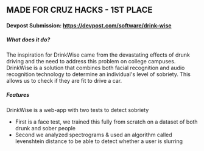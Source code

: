 ## MADE FOR CRUZ HACKS - 1ST PLACE 

#### Devpost Submission: https://devpost.com/software/drink-wise

##### What does it do?
The inspiration for DrinkWise came from the devastating effects of drunk driving and the need to address this problem on college campuses. DrinkWise is a solution that combines both facial recognition and audio recognition technology to determine an individual's level of sobriety. This allows us to check if they are fit to drive a car. 

##### Features

DrinkWise is a web-app with two tests to detect sobriety

- First is a face test, we trained this fully from scratch on a dataset of both drunk and sober people
- Second we analyzed spectrograms & used an algorithm called levenshtein distance to be able to detect whether a user is slurring
